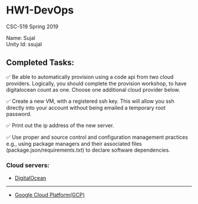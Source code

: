 # HW1-DevOps
CSC-519 Spring 2019

Name: Sujal\
Unity Id: ssujal

## Completed Tasks:
:white_check_mark: Be able to automatically provision using a code api from two cloud providers. Logically, you should complete the provision workshop, to have digitalocean count as one. Choose one additional cloud provider below.

:white_check_mark: Create a new VM, with a registered ssh key. This will allow you ssh directly into your account without being emailed a temporary root password.

:white_check_mark: Print out the ip address of the new server.

:white_check_mark: Use proper and source control and configuration management practices e.g., using package managers and their associated files (package.json/requirements.txt) to declare software dependencies.

### Cloud servers:
* [DigitalOcean](https://www.digitalocean.com/)
---
* [Google Cloud Platform(GCP)](https://cloud.google.com/free/)
